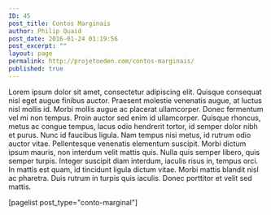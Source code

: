 ```yaml
---
ID: 45
post_title: Contos Marginais
author: Philip Quaid
post_date: 2016-01-24 01:19:56
post_excerpt: ""
layout: page
permalink: http://projetoeden.com/contos-marginais/
published: true
---
```

Lorem ipsum dolor sit amet, consectetur adipiscing elit. Quisque consequat nisl eget augue finibus auctor. Praesent molestie venenatis augue, at luctus nisl mollis id. Morbi mollis augue ac placerat ullamcorper. Donec fermentum vel mi non tempus. Proin auctor sed enim id ullamcorper. Quisque rhoncus, metus ac congue tempus, lacus odio hendrerit tortor, id semper dolor nibh et purus. Nunc id faucibus ligula. Nam tempus nisi metus, id rutrum odio auctor vitae. Pellentesque venenatis elementum suscipit. Morbi dictum ipsum mauris, non interdum velit mattis quis. Nulla quis semper libero, quis semper turpis. Integer suscipit diam interdum, iaculis risus in, tempus orci. In mattis est quam, id tincidunt ligula dictum vitae. Morbi mattis blandit nisl ac pharetra. Duis rutrum in turpis quis iaculis. Donec porttitor et velit sed mattis.

[pagelist post_type="conto-marginal"]